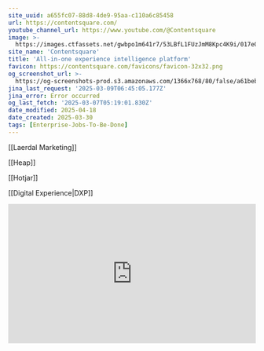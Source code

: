 ```yaml
---
site_uuid: a655fc07-88d8-4de9-95aa-c110a6c85458
url: https://contentsquare.com/
youtube_channel_url: https://www.youtube.com/@Contentsquare
image: >-
  https://images.ctfassets.net/gwbpo1m641r7/53LBfL1FUzJmM8Kpc4K9i/017e061edf41dfde5f3254502dbb7087/social-image-contentsquare.png
site_name: 'Contentsquare'
title: 'All-in-one experience intelligence platform'
favicon: https://contentsquare.com/favicons/favicon-32x32.png
og_screenshot_url: >-
  https://og-screenshots-prod.s3.amazonaws.com/1366x768/80/false/a61bebc689f99610f965f262c490e65f0e7e3c0f390105fd2128ba44bfff650c.jpeg
jina_last_request: '2025-03-09T06:45:05.177Z'
jina_error: Error occurred
og_last_fetch: '2025-03-07T05:19:01.830Z'
date_modified: 2025-04-18
date_created: 2025-03-30
tags: [Enterprise-Jobs-To-Be-Done]
---
```






















































[[Laerdal Marketing]]

[[Heap]]

[[Hotjar]]

[[Digital Experience|DXP]]

<iframe 
style="aspect-ratio:16/9;width:100%;height:auto" 
src="https://www.youtube.com/embed/dWKslPFbuew?si=lt3Ed7I9er1m5sUy" 
title="YouTube video player" 
frameborder="0" 
allow="accelerometer; autoplay; clipboard-write; encrypted-media; gyroscope; picture-in-picture; web-share" 
referrerpolicy="strict-origin-when-cross-origin" 
allowfullscreen
></iframe>

